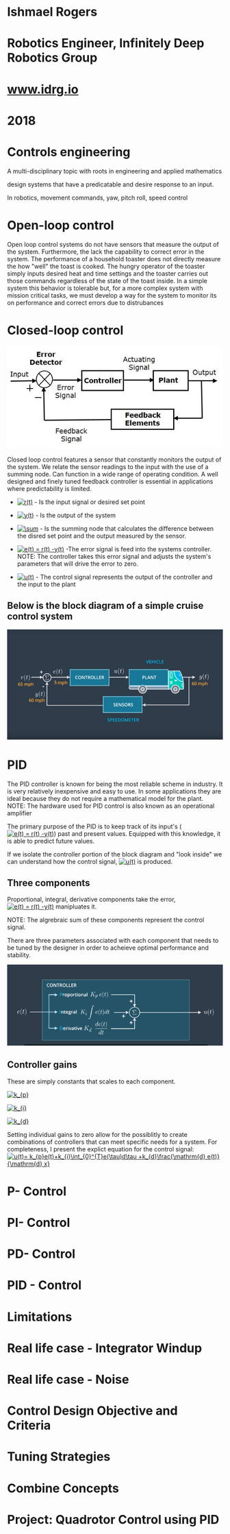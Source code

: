# Ishmael Rogers
# Robotics Engineer, Infinitely Deep Robotics Group
# www.idrg.io
# 2018 

[image1]: ./images/blockdiagram.jpg
[image2]: ./images/closed_loop.PNG
[image3]: ./images/idealcontroller.PNG
# Controls engineering 
A multi-disciplinary topic with roots in engineering and applied mathematics

design systems that have a predicatable and desire response to an input. 

In robotics, movement commands, yaw, pitch roll, speed control 

# Open-loop control

Open loop control systems do not have sensors that measure the output of the system. Furthermore, the lack the capability to correct error in the system. The performance of a household toaster does not directly measure the how "well" the toast is cooked. The hungry operator of the toaster simply inputs desired heat and time settings and the toaster carries out those commands regardless of the state of the toast inside. In a simple system this behavior is tolerable but, for a more complex system with mission critical tasks, we must develop a way for the system to monitor its on performance and correct errors due to distrubances 


# Closed-loop control

![alt text][image1]


Closed loop control features a sensor that constantly monitors the output of the system. We relate the sensor readings to the input with the use of a summing node. Can function in a wide range of operating condition. A well designed and finely tuned feedback controller is essential in applications where predictability is limited. 

* <a href="https://www.codecogs.com/eqnedit.php?latex=r(t)" target="_blank"><img src="https://latex.codecogs.com/gif.latex?r(t)" title="r(t)" /></a> - Is the input signal or desired set point

* <a href="https://www.codecogs.com/eqnedit.php?latex=y(t)" target="_blank"><img src="https://latex.codecogs.com/gif.latex?y(t)" title="y(t)" /></a> - Is the output of the system

* <a href="https://www.codecogs.com/eqnedit.php?latex=\sum" target="_blank"><img src="https://latex.codecogs.com/gif.latex?\sum" title="\sum" /></a> - Is the summing node that calculates the difference between the disred set point and the output measured by the sensor.

* <a href="https://www.codecogs.com/eqnedit.php?latex=e(t)&space;=&space;r(t)&space;-y(t)" target="_blank"><img src="https://latex.codecogs.com/gif.latex?e(t)&space;=&space;r(t)&space;-y(t)" title="e(t) = r(t) -y(t)" /></a> -The error signal is feed into the systems controller. 
NOTE: The controller takes this error signal and adjusts the system's parameters that will drive the error to zero. 

* <a href="https://www.codecogs.com/eqnedit.php?latex=u(t)" target="_blank"><img src="https://latex.codecogs.com/gif.latex?u(t)" title="u(t)" /></a> - The control signal represents the output of the controller and the input to the plant

Below is the block diagram of a simple cruise control system
--
![alt text][image2]

# PID
The PID controller is known for being the most reliable scheme in industry. It is very relatively inexpensive and easy to use. In some applications they are ideal because they do not require a mathematical model for the plant.  
NOTE: The hardware used for PID control is also known as an operational amplifier 

The primary purpose of the PID is to keep track of its input's (<a href="https://www.codecogs.com/eqnedit.php?latex=e(t)&space;=&space;r(t)&space;-y(t)" target="_blank"><img src="https://latex.codecogs.com/gif.latex?e(t)&space;=&space;r(t)&space;-y(t)" title="e(t) = r(t) -y(t)" /></a>) past and present values. Equipped with this knowledge, it is able to predict future values. 

If we isolate the controller portion of the block diagram and "look inside" we can understand how the control signal,  <a href="https://www.codecogs.com/eqnedit.php?latex=u(t)" target="_blank"><img src="https://latex.codecogs.com/gif.latex?u(t)" title="u(t)" /></a> is produced. 

Three components
---
Proportional, integral, derivative components take the error, <a href="https://www.codecogs.com/eqnedit.php?latex=e(t)&space;=&space;r(t)&space;-y(t)" target="_blank"><img src="https://latex.codecogs.com/gif.latex?e(t)&space;=&space;r(t)&space;-y(t)" title="e(t) = r(t) -y(t)" /></a> manipluates it. 

NOTE: The algrebraic sum of these components represent the control signal.

There are three parameters associated with each component that needs to be tuned by the designer in order to acheieve optimal performance and stability. 

![alt text][image3]

Controller gains
---
These are simply constants that scales to each component.

<a href="https://www.codecogs.com/eqnedit.php?latex=k_{p}" target="_blank"><img src="https://latex.codecogs.com/gif.latex?k_{p}" title="k_{p}" /></a> 

<a href="https://www.codecogs.com/eqnedit.php?latex=k_{i}" target="_blank"><img src="https://latex.codecogs.com/gif.latex?k_{i}" title="k_{i}" /></a>

<a href="https://www.codecogs.com/eqnedit.php?latex=k_{d}" target="_blank"><img src="https://latex.codecogs.com/gif.latex?k_{d}" title="k_{d}" /></a>

Setting individual gains to zero allow for the possiblitly to create combinations of controllers that can meet specific needs for a system.
For completeness, I present the explict equation for the control signal: <a href="https://www.codecogs.com/eqnedit.php?latex=u(t)=&space;k_{p}e(t)&plus;k_{i}\int_{0}^{T}e(\tau)d\tau&space;&plus;k_{d}\frac{\mathrm{d}&space;e(t)}{\mathrm{d}&space;x}" target="_blank"><img src="https://latex.codecogs.com/gif.latex?u(t)=&space;k_{p}e(t)&plus;k_{i}\int_{0}^{T}e(\tau)d\tau&space;&plus;k_{d}\frac{\mathrm{d}&space;e(t)}{\mathrm{d}&space;x}" title="u(t)= k_{p}e(t)+k_{i}\int_{0}^{T}e(\tau)d\tau +k_{d}\frac{\mathrm{d} e(t)}{\mathrm{d} x}" /></a>

# P- Control

# PI- Control

# PD- Control

# PID - Control 

# Limitations

# Real life case - Integrator Windup

# Real life case - Noise

# Control Design Objective and Criteria 

# Tuning Strategies 

# Combine Concepts

# Project: Quadrotor Control using PID 


